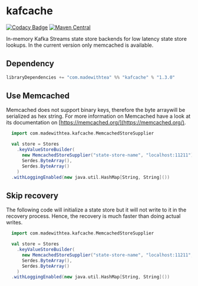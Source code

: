 # kafcache

[![Codacy Badge](https://api.codacy.com/project/badge/Grade/71a5940ef86a4cc88f07d792c93d89c1)](https://www.codacy.com/manual/jpzk/kafcache?utm_source=github.com&amp;utm_medium=referral&amp;utm_content=jpzk/kafcache&amp;utm_campaign=Badge_Grade)
[![Maven Central](https://img.shields.io/maven-central/v/com.madewithtea/kafcache_2.12.svg)](http://search.maven.org/#search%7Cga%7C1%7Ckafcache)

In-memory Kafka Streams state store backends for low latency state store lookups. In the current version only memcached is available. 

## Dependency

```scala
libraryDependencies += "com.madewithtea" %% "kafcache" % "1.3.0" 
```

## Use Memcached 

Memcached does not support binary keys, therefore the byte arraywill be serialized as hex string. For more information on Memcached have a look at its documentation on [https://memcached.org/](https://memcached.org/).

```scala
  import com.madewithtea.kafcache.MemcachedStoreSupplier

  val store = Stores
    .keyValueStoreBuilder(
      new MemcachedStoreSupplier("state-store-name", "localhost:11211"),
      Serdes.ByteArray(),
      Serdes.ByteArray()
    )
  .withLoggingEnabled(new java.util.HashMap[String, String]())
```

## Skip recovery

The following code will initialize a state store but it will not write to it in the recovery process. Hence, the recovery is much faster than doing actual writes.  

```scala
  import com.madewithtea.kafcache.MemcachedStoreSupplier

  val store = Stores
    .keyValueStoreBuilder(
      new MemcachedStoreSupplier("state-store-name", "localhost:11211", recover = false),
      Serdes.ByteArray(),
      Serdes.ByteArray()
    )
  .withLoggingEnabled(new java.util.HashMap[String, String]())
```

